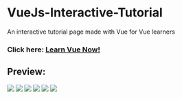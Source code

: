 # VueJs-Interactive-Tutorial
An interactive tutorial page made with Vue for Vue learners 
### Click here: [Learn Vue Now!](https://created-by-varun.github.io/VueJs-Interactive-Tutorial/)

## Preview:
![](1.gif)
![](2.png)
![](3.gif)
![](4.png)
![](5.gif)
![](6.gif)
